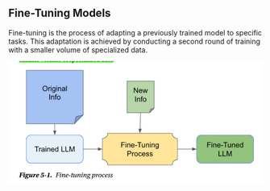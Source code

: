 ## Fine-Tuning Models
Fine-tuning is the process of adapting a previously trained model to specific tasks. This adaptation is achieved by conducting a second round of training with a smaller volume of specialized data. 

![Rag structure](../Images/finetuning.png)


